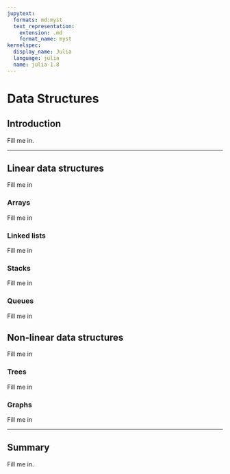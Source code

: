 ```yaml
---
jupytext:
  formats: md:myst
  text_representation:
    extension: .md
    format_name: myst
kernelspec:
  display_name: Julia
  language: julia
  name: julia-1.8
---
```


# Data Structures

## Introduction
Fill me in.

---

## Linear data structures
Fill me in

### Arrays
Fill me in

### Linked lists
Fill me in

### Stacks
Fill me in

### Queues
Fill me in

## Non-linear data structures
Fill me in

### Trees
Fill me in

### Graphs
Fill me in

---

## Summary 
Fill me in. 